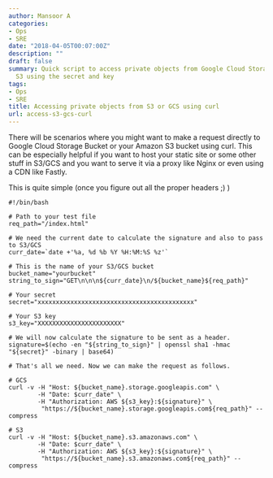 ```yaml
---
author: Mansoor A
categories:
- Ops
- SRE
date: "2018-04-05T00:07:00Z"
description: ""
draft: false
summary: Quick script to access private objects from Google Cloud Storage or Amazon
  S3 using the secret and key
tags:
- Ops
- SRE
title: Accessing private objects from S3 or GCS using curl
url: access-s3-gcs-curl
---
```



There will be scenarios where you might want to make a request directly to Google Cloud Storage Bucket or your Amazon
S3 bucket using curl.  This can be especially helpful if you want to host your static site or some other stuff in S3/GCS 
and you want to serve it via a proxy like Nginx or even using a CDN like Fastly.

This is quite simple (once you figure out all the proper headers ;) )

```shell
#!/bin/bash

# Path to your test file
req_path="/index.html"

# We need the current date to calculate the signature and also to pass to S3/GCS
curr_date=`date +'%a, %d %b %Y %H:%M:%S %z'`

# This is the name of your S3/GCS bucket
bucket_name="yourbucket"
string_to_sign="GET\n\n\n${curr_date}\n/${bucket_name}${req_path}"

# Your secret
secret="xxxxxxxxxxxxxxxxxxxxxxxxxxxxxxxxxxxxxxxxxxx"

# Your S3 key
s3_key="XXXXXXXXXXXXXXXXXXXXXXX"

# We will now calculate the signature to be sent as a header.
signature=$(echo -en "${string_to_sign}" | openssl sha1 -hmac "${secret}" -binary | base64)

# That's all we need. Now we can make the request as follows.

# GCS
curl -v -H "Host: ${bucket_name}.storage.googleapis.com" \
        -H "Date: $curr_date" \
        -H "Authorization: AWS ${s3_key}:${signature}" \
         "https://${bucket_name}.storage.googleapis.com${req_path}" --compress

# S3
curl -v -H "Host: ${bucket_name}.s3.amazonaws.com" \
        -H "Date: $curr_date" \
        -H "Authorization: AWS ${s3_key}:${signature}" \
         "https://${bucket_name}.s3.amazonaws.com${req_path}" --compress
```

